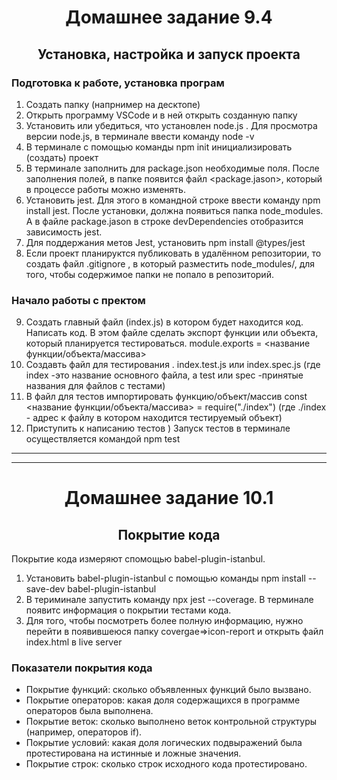 <h1 align="center">Домашнее задание 9.4</h1>

  <h2 align="center"> Установка, настройка и запуск проекта </h2>

### Подготовка к работе, установка програм

1. Создать папку (напрнимер на десктопе)
2. Открыть программу VSCode и в ней открыть созданную папку
3. Установить или убедиться, что установлен node.js . Для просмотра версии node.js, в терминале ввести команду node -v
4. В терминале с помощью команды npm init инициализировать (создать) проект
5. В терминале заполнить для package.json необходимые поля.
   После заполнения полей, в папке появится файл <package.jason>, который в процессе работы можно изменять.
6. Установить jest. Для этого в командной строке ввести команду npm install jest. После установки, должна появиться папка node_modules. А в файле package.jason в строке devDependencies отобразится зависимость jest.
7. Для поддержания метов Jest, установить npm install @types/jest
8. Если проект планируктся публиковать в удалённом репозитории, то создать файл .gitignore , в который разместить node_modules/, для того, чтобы содержимое папки не попало в репозиторий.

### Начало работы с пректом

9. Создать главный файл (index.js) в котором будет находится код. Написать код. В этом файле сделать экспорт функции или объекта, который планируется тестироваться.
   module.exports = <название функции/объекта/массива>
10. Создавть файл для тестирования . index.test.js или index.spec.js (где index -это название основного файла, а test или spec -принятые названия для файлов с тестами)
11. В файл для тестов импортировать функцию/объект/массив
    const <название функции/объекта/массива> = require("./index") (где ./index - адрес к файлу в котором находится тестируемый объект)
12. Приступить к написанию тестов )
    Запуск тестов в терминале осуществляется командой npm test

---

---

<h1 align="center">Домашнее задание 10.1</h1>

 <h2 align="center"> Покрытие кода </h2>

Покрытие кода измеряют спомощью babel-plugin-istanbul.

1.  Установить babel-plugin-istanbul с помощью команды npm install --save-dev babel-plugin-istanbul
2.  В териминале запустить команду npx jest --coverage. В терминале появитс информация о покрытии тестами кода.
3.  Для того, чтобы посмотреть более полную информацию, нужно перейти в появившеюся папку covergae=>icon-report и открыть файл index.html в live server

### Показатели покрытия кода

- Покрытие функций: сколько объявленных функций было вызвано.
- Покрытие операторов: какая доля содержащихся в программе операторов была выполнена.
- Покрытие веток: сколько выполнено веток контрольной структуры (например, операторов if).
- Покрытие условий: какая доля логических подвыражений была протестирована на истинные и ложные значения.
- Покрытие строк: сколько строк исходного кода протестировано.
